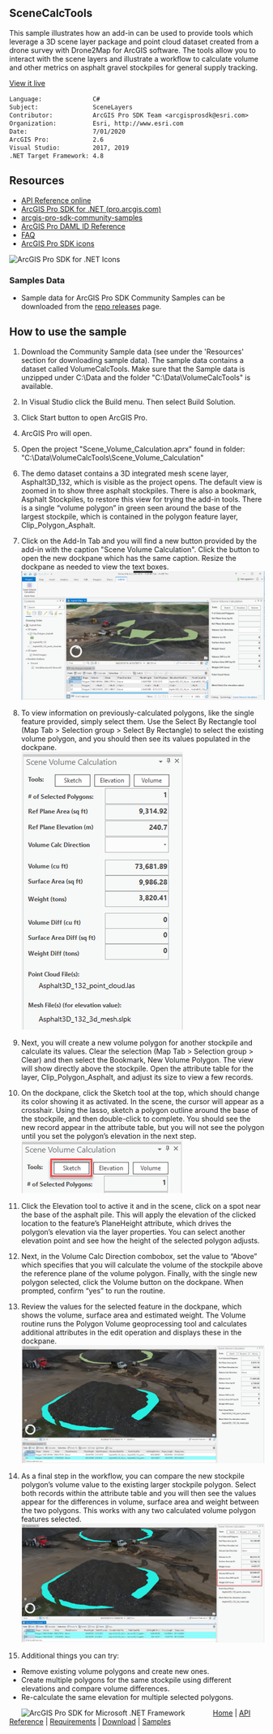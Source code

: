 ## SceneCalcTools

<!-- TODO: Write a brief abstract explaining this sample -->
This sample illustrates how an add-in can be used to provide tools which leverage a 3D scene layer package and point cloud dataset created from a drone survey with Drone2Map for ArcGIS software.  The tools allow you to interact with the scene layers and illustrate a workflow to calculate volume and other metrics on asphalt gravel stockpiles for general supply tracking.  
  


<a href="http://pro.arcgis.com/en/pro-app/sdk/" target="_blank">View it live</a>

<!-- TODO: Fill this section below with metadata about this sample-->
```
Language:              C#
Subject:               SceneLayers
Contributor:           ArcGIS Pro SDK Team <arcgisprosdk@esri.com>
Organization:          Esri, http://www.esri.com
Date:                  7/01/2020
ArcGIS Pro:            2.6
Visual Studio:         2017, 2019
.NET Target Framework: 4.8
```

## Resources

* [API Reference online](https://pro.arcgis.com/en/pro-app/sdk/api-reference)
* <a href="https://pro.arcgis.com/en/pro-app/sdk/" target="_blank">ArcGIS Pro SDK for .NET (pro.arcgis.com)</a>
* [arcgis-pro-sdk-community-samples](https://github.com/Esri/arcgis-pro-sdk-community-samples)
* [ArcGIS Pro DAML ID Reference](https://github.com/Esri/arcgis-pro-sdk/wiki/ArcGIS-Pro-DAML-ID-Reference)
* [FAQ](https://github.com/Esri/arcgis-pro-sdk/wiki/FAQ)
* [ArcGIS Pro SDK icons](https://github.com/Esri/arcgis-pro-sdk/releases/tag/2.4.0.19948)

![ArcGIS Pro SDK for .NET Icons](https://Esri.github.io/arcgis-pro-sdk/images/Home/Image-of-icons.png  "ArcGIS Pro SDK Icons")

### Samples Data

* Sample data for ArcGIS Pro SDK Community Samples can be downloaded from the [repo releases](https://github.com/Esri/arcgis-pro-sdk-community-samples/releases) page.  

## How to use the sample
<!-- TODO: Explain how this sample can be used. To use images in this section, create the image file in your sample project's screenshots folder. Use relative url to link to this image using this syntax: ![My sample Image](FacePage/SampleImage.png) -->
1. Download the Community Sample data (see under the 'Resources' section for downloading sample data). The sample data contains a dataset called VolumeCalcTools.  Make sure that the Sample data is unzipped under C:\Data and the folder "C:\Data\VolumeCalcTools\" is available.    
1. In Visual Studio click the Build menu. Then select Build Solution.  
1. Click Start button to open ArcGIS Pro.  
1. ArcGIS Pro will open.   
1. Open the project "Scene_Volume_Calculation.aprx" found in folder: "C:\Data\VolumeCalcTools\Scene_Volume_Calculation\"  
1. The demo dataset contains a 3D integrated mesh scene layer, Asphalt3D_132, which is visible as the project opens.  The default view is zoomed in to show three asphalt stockpiles.  There is also a bookmark, Asphalt Stockpiles, to restore this view for trying the add-in tools. There is a single “volume polygon” in green seen around the base of the largest stockpile, which is contained in the polygon feature layer, Clip_Polygon_Asphalt.  
1. Click on the Add-In Tab and you will find a new button provided by the add-in with the caption "Scene Volume Calculation".  Click the button to open the new dockpane which has the same caption.  Resize the dockpane as needed to view the text boxes.  
![UI](Screenshot/Screen1.png)   
  
1. To view information on previously-calculated polygons, like the single feature provided, simply select them.  Use the Select By Rectangle tool (Map Tab > Selection group > Select By Rectangle) to select the existing volume polygon, and you should then see its values populated in the dockpane.  
![UI](Screenshot/Screen2.png)   
  
1. Next, you will create a new volume polygon for another stockpile and calculate its values.  Clear the selection (Map Tab > Selection group > Clear) and then select the Bookmark, New Volume Polygon. The view will show directly above the stockpile.  Open the attribute table for the layer, Clip_Polygon_Asphalt, and adjust its size to view a few records.  
1. On the dockpane, click the Sketch tool at the top, which should change its color showing it as activated.  In the scene, the cursor will appear as a crosshair. Using the lasso, sketch a polygon outline around the base of the stockpile, and then double-click to complete.  You should see the new record appear in the attribute table, but you will not see the polygon until you set the polygon’s elevation in the next step.    
![UI](Screenshot/Screen3.png)   
  
1. Click the Elevation tool to active it and in the scene, click on a spot near the base of the asphalt pile.  This will apply the elevation of the clicked location to the feature’s PlaneHeight attribute, which drives the polygon’s elevation via the layer properties.  You can select another elevation point and see how the height of the selected polygon adjusts.  
1. Next, in the Volume Calc Direction combobox, set the value to “Above” which specifies that you will calculate the volume of the stockpile above the reference plane of the volume polygon. Finally, with the single new polygon selected, click the Volume button on the dockpane.  When prompted, confirm “yes” to run the routine.  
1. Review the values for the selected feature in the dockpane, which shows the volume, surface area and estimated weight.  The Volume routine runs the Polygon Volume geoprocessing tool and calculates additional attributes in the edit operation and displays these in the dockpane.  
![UI](Screenshot/Screen4.png)   
  
1. As a final step in the workflow, you can compare the new stockpile polygon’s volume value to the existing larger stockpile polygon.  Select both records within the attribute table and you will then see the values appear for the differences in volume, surface area and weight between the two polygons.  This works with any two calculated volume polygon features selected.  
![UI](Screenshot/Screen5.png)   
  
1. Additional things you can try:  
- Remove existing volume polygons and create new ones.    
- Create multiple polygons for the same stockpile using different elevations and compare volume differences.  
- Re-calculate the same elevation for multiple selected polygons.  
  


<!-- End -->

&nbsp;&nbsp;&nbsp;&nbsp;&nbsp;&nbsp;<img src="https://esri.github.io/arcgis-pro-sdk/images/ArcGISPro.png"  alt="ArcGIS Pro SDK for Microsoft .NET Framework" height = "20" width = "20" align="top"  >
&nbsp;&nbsp;&nbsp;&nbsp;&nbsp;&nbsp;&nbsp;&nbsp;&nbsp;&nbsp;&nbsp;&nbsp;
[Home](https://github.com/Esri/arcgis-pro-sdk/wiki) | <a href="https://pro.arcgis.com/en/pro-app/sdk/api-reference" target="_blank">API Reference</a> | [Requirements](https://github.com/Esri/arcgis-pro-sdk/wiki#requirements) | [Download](https://github.com/Esri/arcgis-pro-sdk/wiki#installing-arcgis-pro-sdk-for-net) | <a href="https://github.com/esri/arcgis-pro-sdk-community-samples" target="_blank">Samples</a>
